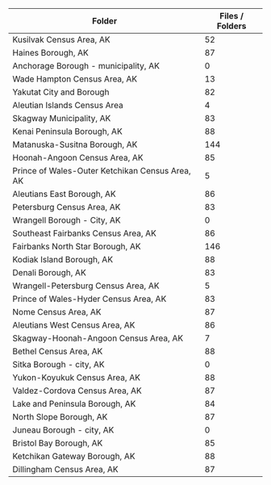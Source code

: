 | Folder                                          |   Files / Folders |
|-------------------------------------------------|-------------------|
| Kusilvak Census Area, AK                        |                52 |
| Haines Borough, AK                              |                87 |
| Anchorage Borough - municipality, AK            |                 0 |
| Wade Hampton Census Area, AK                    |                13 |
| Yakutat City and Borough                        |                82 |
| Aleutian Islands Census Area                    |                 4 |
| Skagway Municipality, AK                        |                83 |
| Kenai Peninsula Borough, AK                     |                88 |
| Matanuska-Susitna Borough, AK                   |               144 |
| Hoonah-Angoon Census Area, AK                   |                85 |
| Prince of Wales-Outer Ketchikan Census Area, AK |                 5 |
| Aleutians East Borough, AK                      |                86 |
| Petersburg Census Area, AK                      |                83 |
| Wrangell Borough - City, AK                     |                 0 |
| Southeast Fairbanks Census Area, AK             |                86 |
| Fairbanks North Star Borough, AK                |               146 |
| Kodiak Island Borough, AK                       |                88 |
| Denali Borough, AK                              |                83 |
| Wrangell-Petersburg Census Area, AK             |                 5 |
| Prince of Wales-Hyder Census Area, AK           |                83 |
| Nome Census Area, AK                            |                87 |
| Aleutians West Census Area, AK                  |                86 |
| Skagway-Hoonah-Angoon Census Area, AK           |                 7 |
| Bethel Census Area, AK                          |                88 |
| Sitka Borough - city, AK                        |                 0 |
| Yukon-Koyukuk Census Area, AK                   |                88 |
| Valdez-Cordova Census Area, AK                  |                87 |
| Lake and Peninsula Borough, AK                  |                84 |
| North Slope Borough, AK                         |                87 |
| Juneau Borough - city, AK                       |                 0 |
| Bristol Bay Borough, AK                         |                85 |
| Ketchikan Gateway Borough, AK                   |                88 |
| Dillingham Census Area, AK                      |                87 |